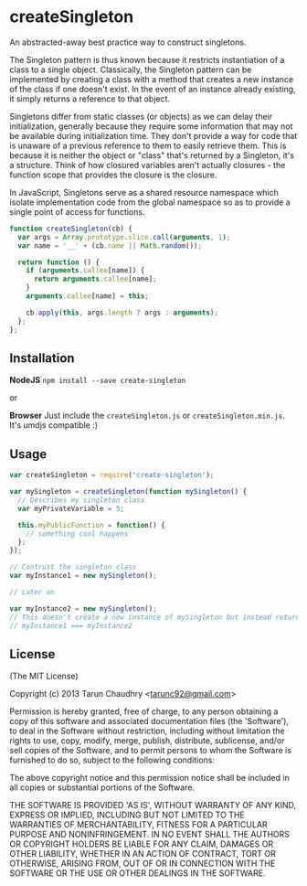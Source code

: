
# createSingleton

  An abstracted-away best practice way to construct singletons.

  The Singleton pattern is thus known because it restricts instantiation of a class to a single object. Classically, the Singleton pattern can be implemented by creating a class with a method that creates a new instance of the class if one doesn't exist. In the event of an instance already existing, it simply returns a reference to that object.

  Singletons differ from static classes (or objects) as we can delay their initialization, generally because they require some information that may not be available during initialization time. They don't provide a way for code that is unaware of a previous reference to them to easily retrieve them. This is because it is neither the object or "class" that's returned by a Singleton, it's a structure. Think of how closured variables aren't actually closures - the function scope that provides the closure is the closure.

  In JavaScript, Singletons serve as a shared resource namespace which isolate implementation code from the global namespace so as to provide a single point of access for functions.

```javascript
function createSingleton(cb) {
  var args = Array.prototype.slice.call(arguments, 1);
  var name = '__' + (cb.name || Math.random());

  return function () {
    if (arguments.callee[name]) {
      return arguments.callee[name];
    }
    arguments.callee[name] = this;

    cb.apply(this, args.length ? args : arguments);
  };
};
```

## Installation

**NodeJS**
`npm install --save create-singleton`

or

**Browser**
Just include the `createSingleton.js` or `createSingleton.min.js`. It's umdjs compatible :)

## Usage

```javascript
var createSingleton = require('create-singleton');

var mySingleton = createSingleton(function mySingleton() {
  // Describes my singleton class
  var myPrivateVariable = 5;

  this.myPublicFunction = function() {
    // something cool happens
  };
});

// Contrust the singleton class
var myInstance1 = new mySingleton();

// Later on

var myInstance2 = new mySingleton();
// This doesn't create a new instance of mySingleton but instead returns the same one
// myInstance1 === myInstance2
```

## License

(The MIT License)

Copyright (c) 2013 Tarun Chaudhry &lt;tarunc92@gmail.com&gt;

Permission is hereby granted, free of charge, to any person obtaining
a copy of this software and associated documentation files (the
'Software'), to deal in the Software without restriction, including
without limitation the rights to use, copy, modify, merge, publish,
distribute, sublicense, and/or sell copies of the Software, and to
permit persons to whom the Software is furnished to do so, subject to
the following conditions:

The above copyright notice and this permission notice shall be
included in all copies or substantial portions of the Software.

THE SOFTWARE IS PROVIDED 'AS IS', WITHOUT WARRANTY OF ANY KIND,
EXPRESS OR IMPLIED, INCLUDING BUT NOT LIMITED TO THE WARRANTIES OF
MERCHANTABILITY, FITNESS FOR A PARTICULAR PURPOSE AND NONINFRINGEMENT.
IN NO EVENT SHALL THE AUTHORS OR COPYRIGHT HOLDERS BE LIABLE FOR ANY
CLAIM, DAMAGES OR OTHER LIABILITY, WHETHER IN AN ACTION OF CONTRACT,
TORT OR OTHERWISE, ARISING FROM, OUT OF OR IN CONNECTION WITH THE
SOFTWARE OR THE USE OR OTHER DEALINGS IN THE SOFTWARE.
